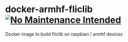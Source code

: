 # docker-armhf-fliclib [![No Maintenance Intended](http://unmaintained.tech/badge.svg)](http://unmaintained.tech/)
Docker image to build fliclib on raspbian / armhf devices
